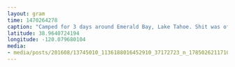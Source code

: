 ```yaml
---
layout: gram
time: 1470264278
caption: "Camped for 3 days around Emerald Bay, Lake Tahoe. Shit was off the chain."
latitude: 38.9640724194
longitude: -120.079680104
media:
- media/posts/201608/13745010_1136188016452910_37172723_n_17850262117104466.jpg
---
```

